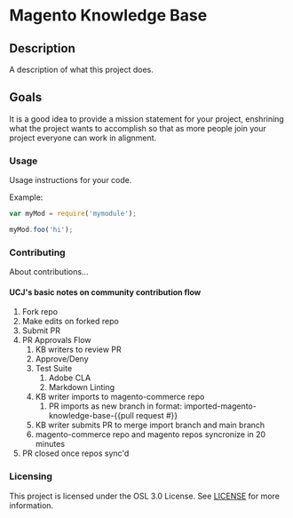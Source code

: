 # Magento Knowledge Base

## Description

A description of what this project does.


## Goals

It is a good idea to provide a mission statement for your project, enshrining
what the project wants to accomplish so that as more people join your project
everyone can work in alignment.

### Usage

Usage instructions for your code.

Example:

```javascript
var myMod = require('mymodule');

myMod.foo('hi');
```

### Contributing

About contributions...

#### UCJ's basic notes on community contribution flow

1. Fork repo
1. Make edits on forked repo
1. Submit PR
1. PR Approvals Flow
   1. KB writers to review PR
   1. Approve/Deny
   1. Test Suite
      1. Adobe CLA
      1. Markdown Linting
   1. KB writer imports to magento-commerce repo
      1. PR imports as new branch in format: imported-magento-knowledge-base-{{pull request #}}
   1. KB writer submits PR to merge import branch and main branch
   1. magento-commerce repo and magento repos syncronize in 20 minutes
1. PR closed once repos sync'd

### Licensing

This project is licensed under the OSL 3.0 License. See [LICENSE](LICENSE) for more information.
